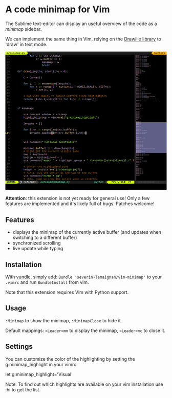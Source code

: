 A code minimap for Vim
======================

The Sublime text-editor can display an useful overview of the code as a
*minimap* sidebar.

We can implement the same thing in Vim, relying on the [Drawille
library](https://github.com/asciimoo/drawille) to 'draw' in text mode.

![Code minimap in Vim](minimap.png)


**Attention**: this extension is not yet ready for general use! Only a few
features are implemented and it's likely full of bugs. Patches welcome!

Features
--------

- displays the minimap of the currently active buffer (and updates when
  switching to a different buffer)
- synchronized scrolling
- live update while typing

Installation
------------

With [vundle](https://github.com/gmarik/Vundle.vim), simply add: `Bundle
'severin-lemaignan/vim-minimap'` to your `.vimrc` and run `BundleInstall` from
vim.

Note that this extension requires Vim with Python support.

Usage
-----

`:Minimap` to show the minimap, `:MinimapClose` to hide it.

Default mappings: `<Leader>mm` to display the minimap, `<Leader>mc` to close it.

Settings
--------

You can customize the color of the highlighting by setting the g:minimap\_highlight in your vimrc:

let g:minimap\_highlight='Visual'

Note: To find out which highlights are available on your vim installation use :hi to get the list.

